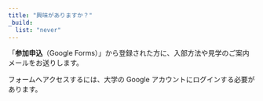 ```yaml
---
title: "興味がありますか？"
_build:
  list: "never"
---
```


「**参加申込**（Google Forms）」から登録された方に、入部方法や見学のご案内メールをお送りします。

フォームへアクセスするには、大学の Google アカウントにログインする必要があります。
